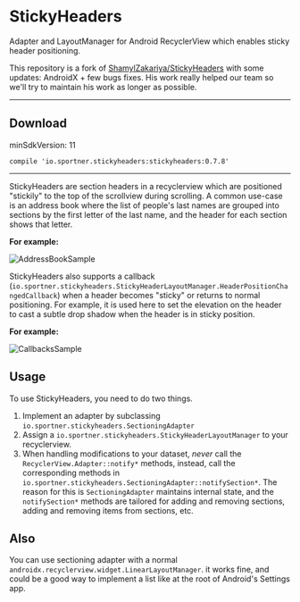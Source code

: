 # StickyHeaders
Adapter and LayoutManager for Android RecyclerView which enables sticky header positioning.

This repository is a fork of [ShamylZakariya/StickyHeaders](https://github.com/ShamylZakariya/StickyHeaders) with some updates: AndroidX + few bugs fixes. His work really helped our team so we'll try to maintain his work as longer as possible.

---

## Download
minSdkVersion: 11
```
compile 'io.sportner.stickyheaders:stickyheaders:0.7.8'
```

---

StickyHeaders are section headers in a recyclerview which are positioned "stickily" to the top of the scrollview during scrolling. A common use-case is an address book where the list of people's last names are grouped into sections by the first letter of the last name, and the header for each section shows that letter.

**For example:**

![AddressBookSample](readme-assets/video-addressbook.gif)

StickyHeaders also supports a callback (`io.sportner.stickyheaders.StickyHeaderLayoutManager.HeaderPositionChangedCallback`) when a header becomes "sticky" or returns to normal positioning. For example, it is used here to set the elevation on the header to cast a subtle drop shadow when the header is in sticky position.

**For example:**

![CallbacksSample](readme-assets/video-callbacks.gif)

## Usage

To use StickyHeaders, you need to do two things.

1. Implement an adapter by subclassing `io.sportner.stickyheaders.SectioningAdapter`
2. Assign a `io.sportner.stickyheaders.StickyHeaderLayoutManager` to your recyclerview.
3. When handling modifications to your dataset, *never* call the `RecyclerView.Adapter::notify*` methods, instead, call the corresponding methods in `io.sportner.stickyheaders.SectioningAdapter::notifySection*`. The reason for this is `SectioningAdapter` maintains internal state, and the `notifySection*` methods are tailored for adding and removing sections, adding and removing items from sections, etc.

## Also

You can use sectioning adapter with a normal `androidx.recyclerview.widget.LinearLayoutManager`. it works fine, and could be a good way to implement a list like at the root of Android's Settings app.
